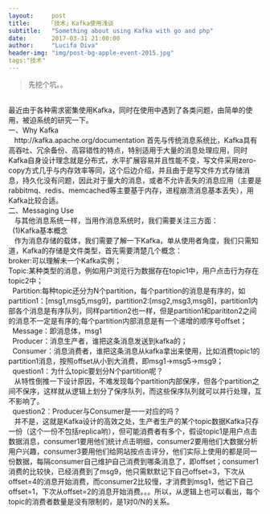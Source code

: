 ```yaml
---
layout:     post
title:     「技术」Kafka使用浅谈
subtitle:   "Something about using Kafka with go and php"
date:       2017-03-31 21:00:00
author:     "Lucifa Diva"
header-img: "img/post-bg-apple-event-2015.jpg"
tags:"技术"
---
```



<div>
    <blockquote>先挖个坑。。</blockquote>
    <br>最近由于各种需求密集使用Kafka，同时在使用中遇到了各类问题，由简单的使用，被迫系统的研究一下。
    <br> 一、Why Kafka
    <br>    http://kafka.apache.org/documentation 首先与传统消息系统比，Kafka具有高吞吐、冗余备份、高容错性的特点，特别适用于大量的消息处理应用，同时Kafka自身设计理念就是分布式，水平扩展容易并且性能不变，写文件采用zero-copy方式几乎与内存效率等同，这个后边介绍，并且由于是写文件方式存储消息，持久化没有问题，因此对于量大的消息，或者不允许丢失的消息应用（主要是rabbitmq、redis、memcached等主要基于内存，进程崩溃消息基本丢失），用Kafka比较合适。
    <br>二、Messaging Use
    <br>    与其他消息系统一样，当用作消息系统时，我们需要关注三方面：
    <br>    (1)Kafka基本概念
    <br>    作为消息存储的载体，我们需要了解一下Kafka，单从使用者角度，我们只需知道，Kafka的存储是文件类型，首先需要清楚几个概念：
    <br>    broker:可以理解未一个Kafka实例；
    <br>    Topic:某种类型的消息，例如用户浏览行为数据存在topic1中，用户点击行为存在topic2中；
    <br>    Partition:每种topic还分为N个partition，每个partition的消息是有序的，如partition1：[msg1,msg5,msg9]，partition2:[msg2,msg3,msg8]，partition1内部各个消息是有序队列，同样partition2也一样，但是partition1和parititon2之间的消息不一定是有序的;每个partition内部消息是有一个递增的顺序号offset；
    <br>    Message：即消息体，msg1
    <br>    Producer：消息生产者，谁把这条消息发送到kafka的；
    <br>    Consumer：消息消费者，谁把这条消息从kafka拿出来使用，比如消费topic1的partition1消息，按照offset从小到大消费，即msg1->msg5->msg9；
    <br>    question1：为什么topic要划分N个partition呢？
    <br>    从特性倒推一下设计原因，不难发现每个partition内部保序，但各个partition之间不保序，这样就从逻辑上划分了保序队列，而这些保序队列就可以并行处理，互不影响了。
    <br>    question2：Producer与Consumer是一一对应的吗？
    <br>    并不是，这就是Kafka设计的高效之处，生产者生产的某个topic数据Kafka只存一份（这个一份不包括replica哟），但可能消费者有多个，假设topic1是用户点击数据消息，consumer1要用他们统计点击明细，consumer2要用他们大数据分析用户兴趣，consumer3要用他们给网站按点击评分，他们实际上使用的都是同一份数据，每隔consumer自己维护自己消费到哪条消息了，即offset；consumer1消费的比较快，已经消费到了msg9，他只需默默记下自己offset=3，下次从offset=4的消息开始消费，而consumer2比较慢，才消费到msg1，他记下自己offset=1，下次从offset=2的消息开始消费。。。所以，从逻辑上也可以看出，每个topic的消费者数量是没有限制的，是1对0/N的关系。
    <p>
    <b></b>
    </p>
</div>


